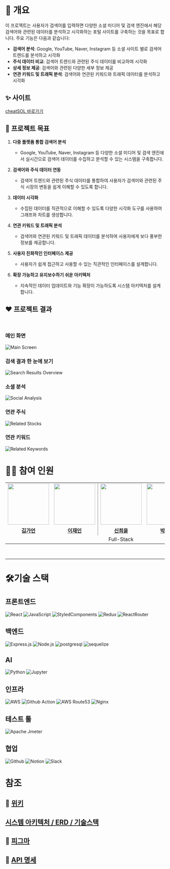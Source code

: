 # 🎀 개요

이 프로젝트는 사용자가 검색어를 입력하면 다양한 소셜 미디어 및 검색 엔진에서 해당 검색어와 관련된 데이터를 분석하고 시각화하는 포털 사이트를 구축하는 것을 목표로 합니다. 주요 기능은 다음과 같습니다:
<br />

- **검색어 분석**: Google, YouTube, Naver, Instagram 등 소셜 사이트 별로 검색어 트렌드를 분석하고 시각화
- **주식 데이터 비교**: 검색어 트렌드와 관련된 주식 데이터를 비교하여 시각화
- **상세 정보 제공**: 검색어와 관련된 다양한 세부 정보 제공
- **연관 키워드 및 트래픽 분석**: 검색어와 연관된 키워드와 트래픽 데이터를 분석하고 시각화


## ✨ 사이트

[cheatSOL 바로가기](https://cheatSOL.site)

## 👑 프로젝트 목표

1. **다중 플랫폼 통합 검색어 분석**  
    - Google, YouTube, Naver, Instagram 등 다양한 소셜 미디어 및 검색 엔진에서 실시간으로 검색어 데이터를 수집하고 분석할 수 있는 시스템을 구축합니다.

2. **검색어와 주식 데이터 연동**  
    - 검색어 트렌드와 관련된 주식 데이터를 통합하여 사용자가 검색어와 관련된 주식 시장의 변동을 쉽게 이해할 수 있도록 합니다.

3. **데이터 시각화**  
    - 수집된 데이터를 직관적으로 이해할 수 있도록 다양한 시각화 도구를 사용하여 그래프와 차트를 생성합니다.

4. **연관 키워드 및 트래픽 분석**  
    - 검색어와 연관된 키워드 및 트래픽 데이터를 분석하여 사용자에게 보다 풍부한 정보를 제공합니다.

5. **사용자 친화적인 인터페이스 제공**  
    - 사용자가 쉽게 접근하고 사용할 수 있는 직관적인 인터페이스를 설계합니다.

6. **확장 가능하고 유지보수하기 쉬운 아키텍처**  
    - 지속적인 데이터 업데이트와 기능 확장이 가능하도록 시스템 아키텍처를 설계합니다.


## ❤ 프로젝트 결과
<br />

### 메인 화면
![Main Screen](./main-screen.png)

### 검색 결과 한 눈에 보기
![Search Results Overview](./search-results-overview.png)

### 소셜 분석
![Social Analysis](./social-analysis.png)

### 연관 주식
![Related Stocks](./related-stocks.png)

### 연관 키워드
![Related Keywords](./related-keywords.png)

 # 👋🏻 참여 인원
<table style="border: 0.5 solid gray">
 <tr>
    <td align="center"><a href="https://github.com/gariguri"><img src="https://avatars.githubusercontent.com/gariguri" width="130px;" alt=""></td>
    <td align="center" style="border-right : 0.5px solid gray"><a href="https://github.com/JaeIn1"><img src="https://avatars.githubusercontent.com/JaeIn1" width="130px;" alt=""></td>
    <td align="center"><a href="https://github.com/ShinHeeEul"><img src="https://avatars.githubusercontent.com/ShinHeeEul" width="130px;" alt=""></td>
    <td align="center" style="border-right : 0.5px solid gray"><a href="https://github.com/colde99"><img src="https://avatars.githubusercontent.com/colde99" width="130px;" alt=""></td>
    <td align="center"><a href="https://github.com/donginLee"><img src="https://avatars.githubusercontent.com/donginLee" width="130px;" alt=""></td>

  </tr>
  <tr>
    <td align="center"><a href="https://github.com/gariguri"><b>김가언</b></td>
    <td align="center"style="border-right : 0.5px solid gray"><a href="https://github.com/JaeIn1" ><b>이재인</b></td>
    <td align="center"><a href="https://github.com/ShinHeeEul"><b>신희을</b></td>
    <td align="center"style="border-right : 0.5px solid gray"><a href="https://github.com/colde99" ><b>박찬란</b></td>
    <td align="center"><a href="https://github.com/donginLee"><b>이동인</b></td>
  </tr>

  <tr>
    <td align = "center" colspan = "5" style="border-right : 0.5px solid gray">Full-Stack</td>
  </tr>
</table>

<br/>

---

# 🛠기술 스택
## 프론트엔드
![React](https://img.shields.io/badge/react-61DAFB?style=for-the-badge&logo=react&logoColor=white)
![JavaScript](https://img.shields.io/badge/javascript-F7DF1E?style=for-the-badge&logo=javascript&logoColor=white)
![StyledComponents](https://img.shields.io/badge/styledcomponents-DB7093?style=for-the-badge&logo=styledcomponents&logoColor=white)
![Redux](https://img.shields.io/badge/redux-764ABC?style=for-the-badge&logo=redux&logoColor=white)
![ReactRouter](https://img.shields.io/badge/reactrouter-CA4245?style=for-the-badge&logo=reactrouter&logoColor=white)
## 백엔드
![Express.js](https://img.shields.io/badge/express-000000?style=for-the-badge&logo=express&logoColor=white)
![Node.js](https://img.shields.io/badge/nodedotjs-5FA04E?style=for-the-badge&logo=nodedotjs&logoColor=white)
![postgresql](https://img.shields.io/badge/postgresql-4169E1?style=for-the-badge&logo=postgresql&logoColor=white)
![sequelize](https://img.shields.io/badge/sequelize-52B0E7?style=for-the-badge&logo=sequelize&logoColor=white)

## AI
![Python](https://img.shields.io/badge/python-3776AB?style=for-the-badge&logo=python&logoColor=white)
![Jupyter](https://img.shields.io/badge/jupyter-3776AB?style=for-the-badge&logo=jupyter&logoColor=white)

## 인프라
![AWS](https://img.shields.io/badge/amazonec2-FF9900?style=for-the-badge&logo=AmazonEC2&logoColor=white)
![Github Action](https://img.shields.io/badge/githubactions-2088FF?style=for-the-badge&logo=githubactions&logoColor=white)
![AWS Route53](https://img.shields.io/badge/amazonroute53-8C4FFF?style=for-the-badge&logo=amazonroute53&logoColor=white)
![Nginx](https://img.shields.io/badge/nginx-009639?style=for-the-badge&logo=nginx&logoColor=white)

## 테스트 툴
![Apache Jmeter](https://img.shields.io/badge/apachejmeter-D22128?style=for-the-badge&logo=apachejmeter&logoColor=white)

## 협업
![Github](https://img.shields.io/badge/github-181717?style=for-the-badge&logo=github&logoColor=white)
![Notion](https://img.shields.io/badge/notion-000000?style=for-the-badge&logo=notion&logoColor=white)
![Slack](https://img.shields.io/badge/slack-4A154B?style=for-the-badge&logo=slack&logoColor=white)
<br />

# 참조
## 📄 [위키](https://github.com/CheatSOL/.github/wiki)
## [시스템 아키텍처 / ERD / 기술스택](https://github.com/CheatSOL/.github/wiki/%E2%98%81%EF%B8%8F-%EC%8B%9C%EC%8A%A4%ED%85%9C-%EC%95%84%ED%82%A4%ED%85%8D%EC%B3%90-%EB%B0%8F-%EA%B8%B0%EC%88%A0-%EC%8A%A4%ED%83%9D)
## 🎨 [피그마](https://www.figma.com/design/bxXq0CXANhQh2PATY3xJOA/Untitled?node-id=0-1&t=vrPnrNDQifKCIeEg-1)
## 🍔 [API 명세](https://abounding-lasagna-fc5.notion.site/api-6c5910ea3abe47189673256bb8bf05b1?pvs=4)
